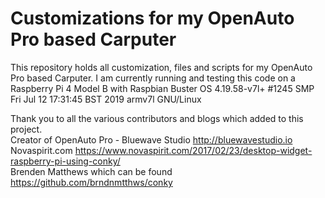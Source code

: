# Customizations for my OpenAuto Pro based Carputer
This repository holds all customization, files and scripts for my OpenAuto Pro based Carputer. I am currently running and testing this code on a Raspberry Pi 4 Model B with Raspbian Buster OS 4.19.58-v7l+ #1245 SMP Fri Jul 12 17:31:45 BST 2019 armv7l GNU/Linux


Thank you to all the various contributors and blogs which added to this project. <br>
Creator of OpenAuto Pro - Bluewave Studio http://bluewavestudio.io <br>
Novaspirit.com https://www.novaspirit.com/2017/02/23/desktop-widget-raspberry-pi-using-conky/ <br>
Brenden Matthews which can be found https://github.com/brndnmtthws/conky <br>
